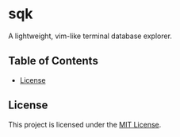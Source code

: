 # sqk

A lightweight, vim-like terminal database explorer.

## Table of Contents

- [License](#license)

## License

This project is licensed under the [MIT License](LICENSE.txt).
